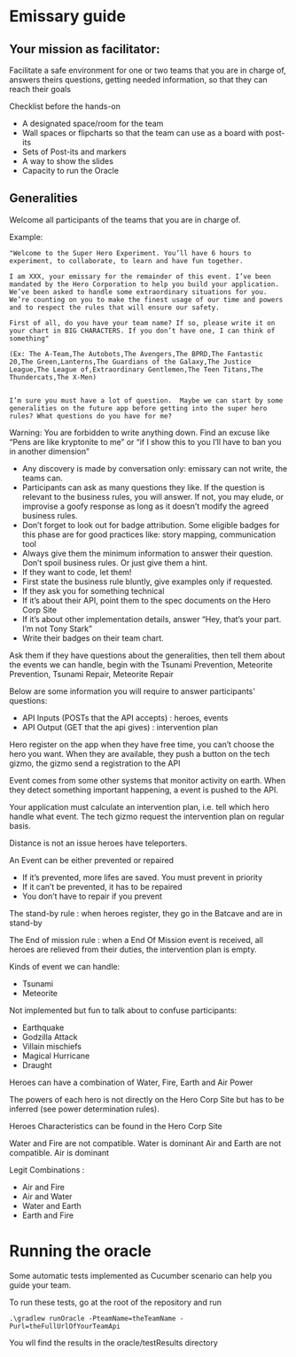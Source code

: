 # Emissary guide

## Your mission as facilitator:
Facilitate a safe environment for one or two teams that you are in charge of, answers theirs questions, getting needed information, so that they can reach their goals

Checklist before the hands-on
* A designated space/room for the team
* Wall spaces or flipcharts so that the team can use as a board with post-its
* Sets of Post-its and markers
* A way to show the slides
* Capacity to run the Oracle


## Generalities
Welcome all participants of the teams that you are in charge of.

Example:
```
"Welcome to the Super Hero Experiment. You’ll have 6 hours to experiment, to collaborate, to learn and have fun together.

I am XXX, your emissary for the remainder of this event. I’ve been mandated by the Hero Corporation to help you build your application. We’ve been asked to handle some extraordinary situations for you. We’re counting on you to make the finest usage of our time and powers and to respect the rules that will ensure our safety.

First of all, do you have your team name? If so, please write it on your chart in BIG CHARACTERS. If you don’t have one, I can think of something"

(Ex: The A-Team,The Autobots,The Avengers,The BPRD,The Fantastic 20,The Green,Lanterns,The Guardians of the Galaxy,The Justice League,The League of,Extraordinary Gentlemen,The Teen Titans,The Thundercats,The X-Men)


I’m sure you must have a lot of question.  Maybe we can start by some generalities on the future app before getting into the super hero rules? What questions do you have for me?
```

Warning: You are forbidden to write anything down. Find an excuse like “Pens are like kryptonite to me” or “if I show this to you I’ll have to ban you in another dimension”
* Any discovery is made by conversation only: emissary can not write, the teams can.
* Participants can ask as many questions they like. If the question is relevant to the business rules, you will answer. If not, you may elude, or improvise a goofy response as long as it doesn’t modify the agreed business rules.
* Don’t forget to look out for badge attribution. Some eligible badges for this phase are for good practices like: story mapping, communication tool
* Always give them the minimum information to answer their question. Don’t spoil business rules. Or just give them a hint. 
* If they want to code, let them!
* First state the business rule bluntly, give examples only if requested.
* If they ask you for something technical
 * If it’s about their API, point them to the spec documents on the Hero Corp Site
 * If it’s about other implementation details, answer “Hey, that’s your part. I’m not Tony Stark”
* Write their badges on their team chart.


Ask them if they have questions about the generalities, then tell them about the events we can handle, begin with the Tsunami Prevention, Meteorite Prevention, Tsunami Repair, Meteorite Repair 


Below are some information you will require to answer participants' questions:

* API Inputs (POSTs that the API accepts) : heroes, events
* API Output (GET that the api gives) : intervention plan

Hero register on the app when they have free time, you can’t choose the hero you want.
When they are available, they push a button on the tech gizmo, the gizmo send a registration to the API

Event comes from some other systems that monitor activity on earth. When they detect something important happening, a event is pushed to the API.

Your application must calculate an intervention plan, i.e. tell which hero handle what event. The tech gizmo request the intervention plan on regular basis. 

Distance is not an issue heroes have teleporters.

An Event can be either prevented or repaired
* If it’s prevented, more lifes are saved. You must prevent in priority
* If it can’t be prevented, it has to be repaired
* You don’t have to repair if you prevent

The stand-by rule : when heroes register, they go in the Batcave and are in stand-by

The End of mission rule : when a End Of Mission event is received, all heroes are relieved from their duties, the intervention plan is empty. 

Kinds of event we can handle:
* Tsunami
* Meteorite
 
Not implemented but fun to talk about to confuse participants:
* Earthquake
* Godzilla Attack
* Villain mischiefs
* Magical Hurricane
* Draught 

Heroes can have a combination of Water, Fire, Earth and Air Power

The powers of each hero is not directly on the Hero Corp Site but has to be inferred (see power determination rules).

Heroes Characteristics can be found in the Hero Corp Site 

Water and Fire are not compatible. Water is dominant
Air and Earth are not compatible. Air is dominant

Legit Combinations :
* Air and Fire
* Air and Water
* Water and Earth
* Earth and Fire

# Running the oracle

Some automatic tests implemented as Cucumber scenario can help you guide your team.

To run these tests, go at the root of the repository and run

```
.\gradlew runOracle -PteamName=theTeamName -Purl=theFullUrlOfYourTeamApi

```

You wll find the results in the oracle/testResults directory
